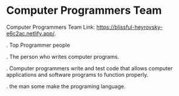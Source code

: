 # Computer Programmers Team

Computer Programmers Team Link: https://blissful-heyrovsky-e6c2ac.netlify.app/.

. Top Programmer people

. The person who writes computer programs.

. Computer programmers write and test code that allows computer applications and software programs to function properly.

. the man some make the programing language.
